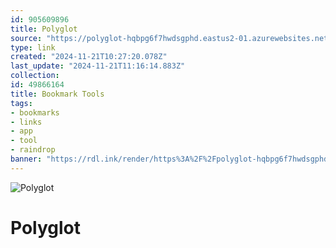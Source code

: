 ```yaml
---
id: 905609896
title: Polyglot
source: "https://polyglot-hqbpg6f7hwdsgphd.eastus2-01.azurewebsites.net/"
type: link
created: "2024-11-21T10:27:20.078Z"
last_update: "2024-11-21T11:16:14.883Z"
collection:
id: 49866164
title: Bookmark Tools
tags:
- bookmarks
- links
- app
- tool
- raindrop
banner: "https://rdl.ink/render/https%3A%2F%2Fpolyglot-hqbpg6f7hwdsgphd.eastus2-01.azurewebsites.net%2F"
---
```


![Polyglot](https://rdl.ink/render/https%3A%2F%2Fpolyglot-hqbpg6f7hwdsgphd.eastus2-01.azurewebsites.net%2F)

# Polyglot

